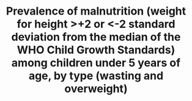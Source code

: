 ﻿---
goal_meta_link_page: 7
title: >-
  Prevalence  of  malnutrition  (weight  for  height  >+2  or  <-2  standard  deviation  from  the  median  of  the  WHO  Child  Growth  Standards)  among  children  under  5  years  of  age,  by  type  (wasting  and  overweight)
permalink: /2-2-2/
sdg_goal: 2
layout: indicator
indicator: 2.2.2
indicator_variable: pct_us_wasting_under5
graph: bar
graph_type_description: Bar  graph
graph_status_notes: Graph
variable_description: null
variable_notes: null
un_designated_tier: '1'
un_custodial_agency: 'UNICEF  (Partnering  agencies:  WHO)'
target_id: '2.2'
has_metadata: true
goal_meta_link: 'http://unstats.un.org/sdgs/files/metadata-compilation/Metadata-Goal-2.pdf'
indicator_name: >-
  Prevalence  of  malnutrition  (weight  for  height  >+2  or  <-2  standard  deviation  from  the  median  of  the  WHO  Child  Growth  Standards)  among  children  under  5  years  of  age,  by  type  (wasting  and  overweight)
target: >-
  By  2030,  end  all  forms  of  malnutrition,  including  achieving,  by  2025,  the  internationally  agreed  targets  on  stunting  and  wasting  in  children  under  5  years  of  age,  and  address  the  nutritional  needs  of  adolescent  girls,  pregnant  and  lactating  women  and  older  persons.
source_title: null
source_notes: null
published: true
actual_indicator_available: >-
  Percent  of  children  under  5  years  with  weight-for-height/length  <2  standard  deviations  below  (wasting)  or  >2  standard  deviations  above  (overweight)  the  median  weight-for-length/height
comments_and_limitations: >-
  Estimates  reported  for  2014  pertain  to  the  2013-2014  pooled  NHANES  data.  The  estimates  for  percent  wasting  and  overweight  met  the  NCHS  standards  for  reliability  and  precision  and  the  confidence  interval  width  for  both  estimates  was  less  than  5  percent.  The  standard  error  for  the  wasting  estimate  was  0.27  and  for  the  overweight  estimate  was  1.11.
us_method_of_computation: >-
  The  2013-2014  NHANES  data  were  merged  with  the  expanded  WHO  growth  chart  files  of  weight-for-length/height  for  boys  and  girls  by  age.  For  the  wasting  estimate,  the  number  of  children  5  and  younger  with  weight-for-length/height  2  or  more  standard  deviations  below  the  median  weight-for-length/height  was  divided  by  the  total  number  of  children  from  birth  through  5  years  and  the  result  was  multiplied  by  100.  For  the  overweight  estimate,  the  number  of  children  with  weight-for-length/height  2  or  more  standard  deviations  above  the  median  weight-for-length/height  was  divided  by  the  total  number  of  children  from  birth  through  5  years  and  the  result  was  multiplied  by  100.  The  numbers  and  resulting  estimates  are  weighted  to  be  nationally  representative.
periodicity: Biannually  (every  2  years)
time_period: 2013-2014
date_of_national_source_publication: 'October,  2015'
source_agency_staff_name: Division  of  Health  and  Nutrition  Examination  Survey
source_agency_staff_email: JMadans@cdc.gov
source_agency_survey_dataset: >-
  Centers  for  Disease  Control  and  Prevention/National  Center  for  Health  Statistics/National  Health  and  Nutrition  Examination  Survey
source_url: 'http://www.cdc.gov/nchs/nhanes/index.htm'
graph_title: >-
  Percent  of  children  ages  0  to  5  years  with  wasting  (very  low  weight-for-length/height)  in  the  US
date_metadata_updated: December  2016  

---